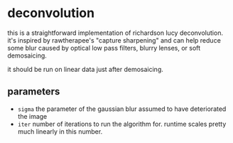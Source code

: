 # deconvolution

this is a straightforward implementation of richardson lucy deconvolution.
it's inspired by rawtherapee's "capture sharpening" and can help reduce
some blur caused by optical low pass filters, blurry lenses, or soft
demosaicing.

it should be run on linear data just after demosaicing.

## parameters

* `sigma` the parameter of the gaussian blur assumed to have deteriorated the image
* `iter` number of iterations to run the algorithm for. runtime scales pretty much linearly in this number.
